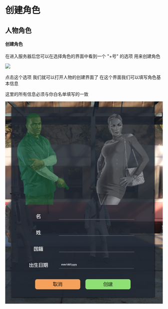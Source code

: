 # 创建角色

## 人物角色

#### 创建角色

在进入服务器后您可以在选择角色的界面中看到一个 "+号" 的选项 用来创建角色

![](../.gitbook/assets/J\`3IAUY}0U$P7P]{ML88F}J.png)

点击这个选项 我们就可以打开人物的创建界面了 在这个界面我们可以填写角色基本信息

这里的所有信息必须与你白名单填写的一致

![](<../.gitbook/assets/image (6).png>)
